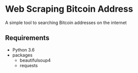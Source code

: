# Web Scraping Bitcoin Address


A simple tool to searching Bitcoin addresses on the internet


## Requirements

- Python 3.6
- packages
    - beautifulsoup4
    - requests

